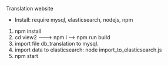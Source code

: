 Translation website

* Install: require mysql, elasticsearch, nodejs, npm
1. npm install
2. cd view2 ---> npm i --> npm run build
3. import file db_translation to mysql.
4. import data to elasticsearch: node import_to_elasticsearch.js
5. npm start